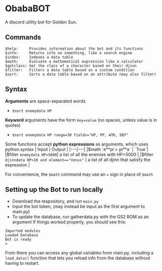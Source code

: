 # ObabaBOT
A discord utility bot for Golden Sun.

## Commands
```
$help:     Provides information about the bot and its functions
$info:     Returns info on something, like a search engine
$index:    Indexes a data table
$math:     Evaluate a mathematical expression like a calculator
$getclass: Get the class of a character based on their djinn
$filter:   Filters a data table based on a custom condition
$sort:     Sorts a data table based on an attribute (may also filter)
```
## Syntax
**Arguments** are space-separated words
 - `$sort enemydata HP`
 
**Keyword** arguments have the form `key=value` (no spaces, unless value is in quotes)
 - `$sort enemydata HP range=30 fields="HP, PP, ATK, DEF"`
 
Some functions accept **python expressions** as arguments, which uses python syntax
| Input | Output |
|---|---|
|$math `e**pi > pi**e` | `True`|
|$filter `enemydata HP>5000`|  a list of all the enemies with HP>5000 |
|$filter `djinndata HP>10 and element=="Venus"` | a list of all djinn that satisfy the expression |
 
For convenience, the `$math` command may use an `=` sign in place of `$math `

## Setting up the Bot to run locally
 - Download the respository, and run `main.py`
 - Input the bot token, (may instead be input as the first argument to main.py)
 - To update the database, run gatherdata.py with the GS2 ROM as an argument
If things worked properly, you should see this:
```
Imported modules
Loaded Database
Bot is ready
>
```
From there you can access any global variables from main.py, including a `load_data()` function that lets you reload info from the database without having to restart.
